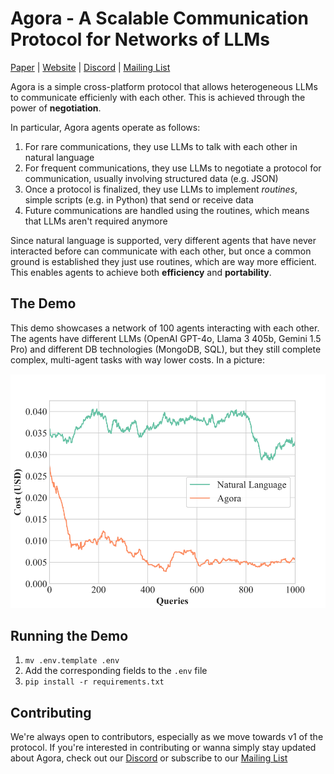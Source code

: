 # Agora - A Scalable Communication Protocol for Networks of LLMs
[Paper](.) | [Website](https://agoraprotocol.org) | [Discord](https://discord.gg/MXmfhwQ4FB) | [Mailing List](https://forms.gle/KeCMveoRGx2S3i5CA)

Agora is a simple cross-platform protocol that allows heterogeneous LLMs to communicate efficienly with each other.
This is achieved through the power of **negotiation**.

In particular, Agora agents operate as follows:
1. For rare communications, they use LLMs to talk with each other in natural language
2. For frequent communications, they use LLMs to negotiate a protocol for communication, usually involving structured data (e.g. JSON)
3. Once a protocol is finalized, they use LLMs to implement _routines_, simple scripts (e.g. in Python) that send or receive data
4. Future communications are handled using the routines, which means that LLMs aren't required anymore

Since natural language is supported, very different agents that have never interacted before can communicate with each other, but once a common ground is established they just use routines, which are way more efficient. This enables agents to achieve both **efficiency** and **portability**.

## The Demo

This demo showcases a network of 100 agents interacting with each other. The agents have different LLMs (OpenAI GPT-4o, Llama 3 405b, Gemini 1.5 Pro) and different DB technologies (MongoDB, SQL), but they still complete complex, multi-agent tasks with way lower costs. In a picture:

<img src="./static/readme_comparison.png?raw=true">


## Running the Demo

1. `mv .env.template .env`
2. Add the corresponding fields to the `.env` file
3. `pip install -r requirements.txt`

## Contributing

We're always open to contributors, especially as we move towards v1 of the protocol. If you're interested in contributing or wanna simply stay updated about Agora, check out our [Discord](https://discord.gg/MXmfhwQ4FB) or subscribe to our [Mailing List](https://forms.gle/KeCMveoRGx2S3i5CA)